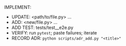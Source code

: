 IMPLEMENT: <feature-name>
- UPDATE: <path/to/file.py> …
- ADD: <new/file.py> …
- ADD TEST: tests/test_<feature>_e2e.py
- VERIFY: run `pytest`; paste failures; iterate
- RECORD ADR: `python scripts/adr_add.py "<title>"`
